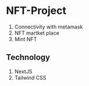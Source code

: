 # NFT-Project
1) Connectivity with metamask
2) NFT martket place
3) Mint NFT
## Technology
1) NextJS
2) Tailwind CSS
